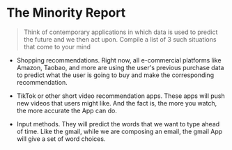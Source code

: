 # The Minority Report

> Think of contemporary applications in which data is used to predict the future and we then act upon. Compile a list of 3 such situations that come to your mind
- Shopping recommendations. Right now, all e-commercial platforms like Amazon, Taobao, and more are using the user's previous purchase data to predict what the user is going to buy and make the corresponding recommendation.

- TikTok or other short video recommendation apps. These apps will push new videos that users might like. And the fact is, the more you watch, the more accurate the App can do.

- Input methods. They will predict the words that we want to type ahead of time. Like the gmail, while we are composing an email, the gmail App will give a set of word choices.